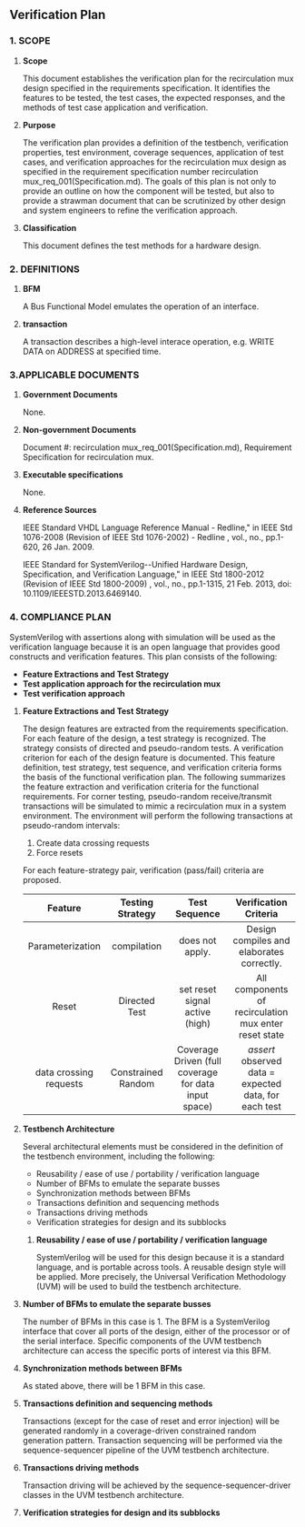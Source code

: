 ## Verification Plan

### 1. SCOPE

1. **Scope**

   This document establishes the verification plan for the recirculation mux design specified in
the requirements specification. It identifies the features to be tested, the test 
cases, the expected responses, and the methods of test case application and 
verification. 

1. **Purpose**

   The verification plan provides a definition of the testbench, verification 
properties, test environment, coverage sequences, application of test cases, and 
verification approaches for the recirculation mux design as specified in the requirement 
specification number recirculation mux_req_001(Specification.md).
   The goals of this plan is not only to provide an outline on how the component 
will be tested, but also to provide a strawman document that can be scrutinized 
by other design and system engineers to refine the verification approach. 

1. **Classification**

   This document defines the test methods for a hardware design. 
### 2. DEFINITIONS

1. **BFM**
   
   A Bus Functional Model emulates the operation of an interface.


1. **transaction**
    
    A transaction describes a high-level interace operation, e.g. WRITE DATA on ADDRESS at specified time.

### 3.APPLICABLE DOCUMENTS 

1. **Government Documents**

   None. 
1. **Non-government Documents**

   Document #: recirculation mux_req_001(Specification.md), Requirement Specification for recirculation mux.

1. **Executable specifications**

   None. 
1. **Reference Sources**

   IEEE Standard VHDL Language Reference Manual - Redline," in IEEE Std 1076-2008 (Revision of IEEE Std 1076-2002) - Redline , vol., no., pp.1-620, 26 Jan. 2009.

   IEEE Standard for SystemVerilog--Unified Hardware Design, Specification, and Verification Language," in IEEE Std 1800-2012 (Revision of IEEE Std 1800-2009) , vol., no., pp.1-1315, 21 Feb. 2013, doi: 10.1109/IEEESTD.2013.6469140.
### 4. COMPLIANCE PLAN

   SystemVerilog with assertions along with simulation will be used as the
verification language because it is an open language that provides good 
constructs and verification features. This plan consists of the following:
* **Feature Extractions and Test Strategy**
* **Test application approach for the recirculation mux**
* **Test verification approach**

1. **Feature Extractions and Test Strategy**

   The design features are extracted from the requirements specification. For each 
feature of the design, a test strategy is recognized. The strategy consists of 
directed and pseudo-random tests. A verification criterion for each of the design 
feature is documented. This feature definition, test strategy, test sequence, and
verification criteria forms the basis of the functional verification plan. The following
summarizes the feature extraction and verification criteria for the functional 
requirements. 
For corner testing, pseudo-random receive/transmit transactions will be simulated 
to mimic a recirculation mux in a system environment. The environment will perform the
following transactions at pseudo-random intervals: 
   1. Create data crossing requests 
   3. Force resets

   For each feature-strategy pair, verification (pass/fail) criteria are proposed.

   | Feature | Testing Strategy | Test Sequence | Verification Criteria |
   | :------: | :------: | :------: | :------: |
   | Parameterization | compilation | does not apply. | Design compiles and elaborates correctly. |
   | Reset | Directed Test | set reset signal active (high) | All components of recirculation mux enter reset state |
   | data crossing requests | Constrained Random | Coverage Driven (full coverage for data input space) |    *assert* observed data = expected data, for each test |


1. **Testbench Architecture**
   
   Several architectural elements must be considered in the definition of the testbench 
environment, including the following: 

   * Reusability / ease of use / portability / verification language 
   * Number of BFMs to emulate the separate busses 
   * Synchronization methods between BFMs 
   * Transactions definition and sequencing methods 
   * Transactions driving methods 
   * Verification strategies for design and its subblocks


   1. **Reusability / ease of use / portability / verification language**
   
      SystemVerilog will be used for this design because it is a standard language, and is 
portable across tools. A reusable design style will be applied. More precisely, the Universal Verification Methodology (UVM) will be used to build the testbench architecture.

1. **Number of BFMs to emulate the separate busses**

   The number of BFMs in this case is 1. The BFM is a SystemVerilog interface that cover all ports of the design, either of the processor or of the serial interface. Specific components of the UVM testbench architecture can access the specific ports of interest via this BFM.
2. **Synchronization methods between BFMs**

   As stated above, there will be 1 BFM in this case.  
3. **Transactions definition and sequencing methods**

   Transactions (except for the case of reset and error injection) will be generated randomly in a coverage-driven constrained random generation pattern. Transaction sequencing will be performed via the sequence-sequencer pipeline of the UVM testbench architecture.
4. **Transactions driving methods**

   Transaction driving will be achieved by the sequence-sequencer-driver classes in the UVM testbench architecture.
5. **Verification strategies for design and its subblocks**
